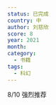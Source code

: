 ```yaml
---
status: 已完成
country: 中
author: 刘慈欣
score: 8
year: 2021
month:
category:
  - 书籍
tags:
  - 科幻
---
```

8/10 强烈推荐
